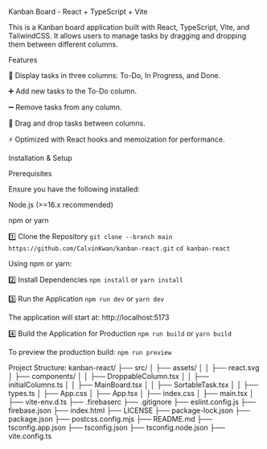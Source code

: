 Kanban Board - React + TypeScript + Vite

This is a Kanban board application built with React, TypeScript, Vite, and TailwindCSS. It allows users to manage tasks by dragging and dropping them between different columns.

Features

📝 Display tasks in three columns: To-Do, In Progress, and Done.

➕ Add new tasks to the To-Do column.

➖ Remove tasks from any column.

🔄 Drag and drop tasks between columns.

⚡ Optimized with React hooks and memoization for performance.

Installation & Setup

Prerequisites

Ensure you have the following installed:

Node.js (>=16.x recommended)

npm or yarn

1️⃣ Clone the Repository
`git clone --branch main https://github.com/CalvinKwan/kanban-react.git`
`cd kanban-react`

Using npm or yarn:

2️⃣ Install Dependencies
`npm install` or `yarn install`

3️⃣ Run the Application
`npm run dev` or `yarn dev`

The application will start at: http://localhost:5173

4️⃣ Build the Application for Production
`npm run build` or `yarn build`

To preview the production build:
`npm run preview`

Project Structure:
kanban-react/
├── src/
│ ├── assets/
│ │ ├── react.svg
│ ├── components/
│ │ ├── DroppableColumn.tsx
│ │ ├── initialColumns.ts
│ │ ├── MainBoard.tsx
│ │ ├── SortableTask.tsx
│ │ ├── types.ts
│ ├── App.css
│ ├── App.tsx
│ ├── index.css
│ ├── main.tsx
│ ├── vite-env.d.ts
├── .firebaserc
├── .gitignore
├── eslint.config.js
├── firebase.json
├── index.html
├── LICENSE
├── package-lock.json
├── package.json
├── postcss.config.mjs
├── README.md
├── tsconfig.app.json
├── tsconfig.json
├── tsconfig.node.json
├── vite.config.ts
